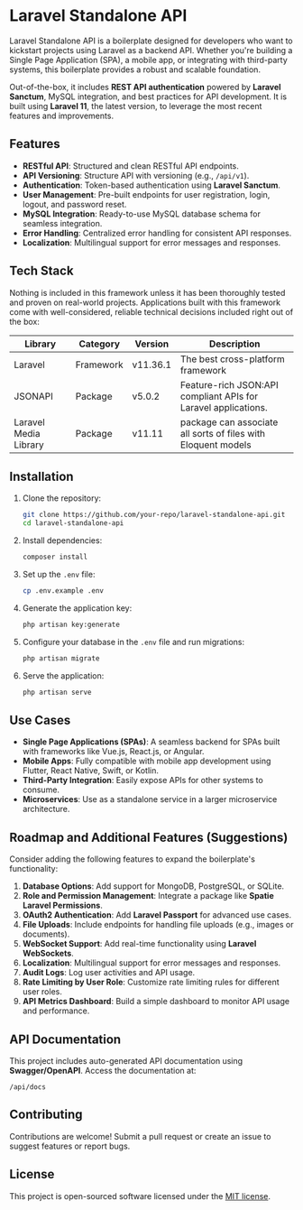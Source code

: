 # Laravel Standalone API

Laravel Standalone API is a boilerplate designed for developers who want to kickstart projects using Laravel as a backend API. Whether you're building a Single Page Application (SPA), a mobile app, or integrating with third-party systems, this boilerplate provides a robust and scalable foundation.

Out-of-the-box, it includes **REST API authentication** powered by **Laravel Sanctum**, MySQL integration, and best practices for API development. It is built using **Laravel 11**, the latest version, to leverage the most recent features and improvements.

## Features

- **RESTful API**: Structured and clean RESTful API endpoints.
- **API Versioning**: Structure API with versioning (e.g., `/api/v1`).
- **Authentication**: Token-based authentication using **Laravel Sanctum**.
- **User Management**: Pre-built endpoints for user registration, login, logout, and password reset.
- **MySQL Integration**: Ready-to-use MySQL database schema for seamless integration.
- **Error Handling**: Centralized error handling for consistent API responses.
- **Localization**: Multilingual support for error messages and responses.


## Tech Stack

Nothing is included in this framework unless it has been thoroughly tested and proven on real-world projects. Applications built with this framework come with well-considered, reliable technical decisions included right out of the box:

| Library                  | Category  | Version  | Description                                                    |
|--------------------------|-----------|----------|----------------------------------------------------------------|
| Laravel                  | Framework | v11.36.1 | The best cross-platform framework                              |
| JSONAPI                  | Package   | v5.0.2   | Feature-rich JSON:API compliant APIs for Laravel applications. |
| Laravel Media Library    | Package   | v11.11   | package can associate all sorts of files with Eloquent models  |

## Installation

1. Clone the repository:
   ```bash
   git clone https://github.com/your-repo/laravel-standalone-api.git
   cd laravel-standalone-api
   ```

2. Install dependencies:
   ```bash
   composer install
   ```

3. Set up the `.env` file:
   ```bash
   cp .env.example .env
   ```

4. Generate the application key:
   ```bash
   php artisan key:generate
   ```

5. Configure your database in the `.env` file and run migrations:
   ```bash
   php artisan migrate
   ```

6. Serve the application:
   ```bash
   php artisan serve
   ```

## Use Cases

- **Single Page Applications (SPAs)**: A seamless backend for SPAs built with frameworks like Vue.js, React.js, or Angular.
- **Mobile Apps**: Fully compatible with mobile app development using Flutter, React Native, Swift, or Kotlin.
- **Third-Party Integration**: Easily expose APIs for other systems to consume.
- **Microservices**: Use as a standalone service in a larger microservice architecture.

## Roadmap and Additional Features (Suggestions)

Consider adding the following features to expand the boilerplate's functionality:

1. **Database Options**: Add support for MongoDB, PostgreSQL, or SQLite.
2. **Role and Permission Management**: Integrate a package like **Spatie Laravel Permissions**.
3. **OAuth2 Authentication**: Add **Laravel Passport** for advanced use cases.
4. **File Uploads**: Include endpoints for handling file uploads (e.g., images or documents).
5. **WebSocket Support**: Add real-time functionality using **Laravel WebSockets**.
6. **Localization**: Multilingual support for error messages and responses.
7. **Audit Logs**: Log user activities and API usage.
8. **Rate Limiting by User Role**: Customize rate limiting rules for different user roles.
9. **API Metrics Dashboard**: Build a simple dashboard to monitor API usage and performance.

## API Documentation

This project includes auto-generated API documentation using **Swagger/OpenAPI**. Access the documentation at:
```
/api/docs
```

## Contributing

Contributions are welcome! Submit a pull request or create an issue to suggest features or report bugs.

## License

This project is open-sourced software licensed under the [MIT license](LICENSE).
